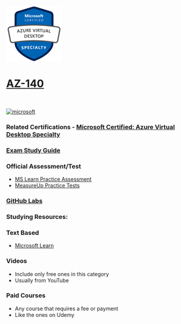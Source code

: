 <img src="/Images/certs/az-140.png" width="150" height="150">

# [AZ-140](https://learn.microsoft.com/certifications/exams/az-140)
<br>

<a href='https://learn.microsoft.com/en-us/certifications/browse/?type=specialty' target="_blank"><img alt='microsoft' src='https://img.shields.io/badge/specialty-100000?style=for-the-badge&logo=microsoft&logoColor=white&labelColor=0078D4&color=212221'/></a>



### Related Certifications - [Microsoft Certified: Azure Virtual Desktop Specialty](https://learn.microsoft.com/en-us/certifications/azure-virtual-desktop-specialty)

### [Exam Study Guide](https://aka.ms/az140-studyguide)

### Official Assessment/Test
- [MS Learn Practice Assessment](https://learn.microsoft.com/certifications/exams/az-140/practice/assessment?assessment-type=practice&assessmentId=69)
- [MeasureUp Practice Tests](https://www.measureup.com/microsoft-practice-test-az-140-configuring-and-operating-microsoft-azure-virtual-desktop.html)

### [GitHub Labs](https://aka.ms/az140labs)

### Studying Resources:

### Text Based
- [Microsoft Learn](https://learn.microsoft.com/certifications/exams/az-140)
  
### Videos
- Include only free ones in this category
- Usually from YouTube

### Paid Courses
- Any course that requires a fee or payment
- Like the ones on Udemy


